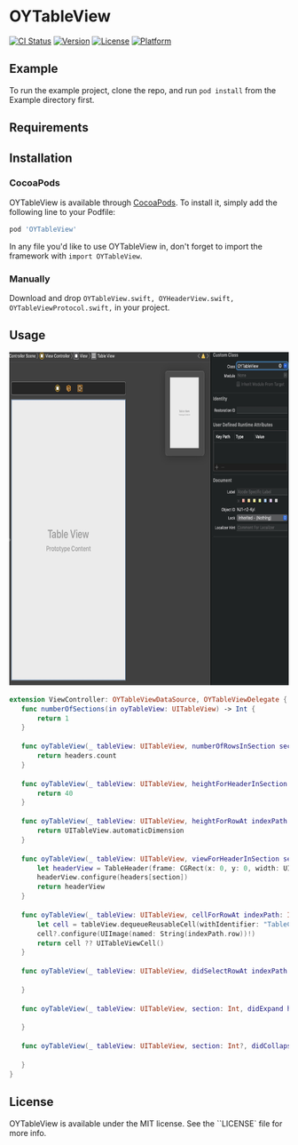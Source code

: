 # OYTableView

[![CI Status](https://img.shields.io/travis/yildirimosman@outlook.com/OYTableView.svg?style=flat)](https://travis-ci.org/yildirimosman@outlook.com/OYTableView)
[![Version](https://img.shields.io/cocoapods/v/OYTableView.svg?style=flat)](https://cocoapods.org/pods/OYTableView)
[![License](https://img.shields.io/cocoapods/l/OYTableView.svg?style=flat)](https://cocoapods.org/pods/OYTableView)
[![Platform](https://img.shields.io/cocoapods/p/OYTableView.svg?style=flat)](https://cocoapods.org/pods/OYTableView)

## Example

To run the example project, clone the repo, and run `pod install` from the Example directory first.

## Requirements

Installation
------------

### CocoaPods

OYTableView is available through [CocoaPods](https://cocoapods.org). To install
it, simply add the following line to your Podfile:

```ruby
pod 'OYTableView'
```

In any file you'd like to use OYTableView in, don't forget to
import the framework with `import OYTableView`.

### Manually
Download and drop `OYTableView.swift, OYHeaderView.swift, OYTableViewProtocol.swift,` in your project.

Usage
------------

<img src="OYTableView.png" width="696" height="600"/>

 ```swift
extension ViewController: OYTableViewDataSource, OYTableViewDelegate {
    func numberOfSections(in oyTableView: UITableView) -> Int {
        return 1
    }

    func oyTableView(_ tableView: UITableView, numberOfRowsInSection section: Int) -> Int {
        return headers.count
    }

    func oyTableView(_ tableView: UITableView, heightForHeaderInSection section: Int) -> CGFloat {
        return 40
    }

    func oyTableView(_ tableView: UITableView, heightForRowAt indexPath: IndexPath) -> CGFloat {
        return UITableView.automaticDimension
    }

    func oyTableView(_ tableView: UITableView, viewForHeaderInSection section: Int) -> UIView? {
        let headerView = TableHeader(frame: CGRect(x: 0, y: 0, width: UIScreen.main.bounds.width, height: 40))
        headerView.configure(headers[section])
        return headerView
    }

    func oyTableView(_ tableView: UITableView, cellForRowAt indexPath: IndexPath) -> UITableViewCell {
        let cell = tableView.dequeueReusableCell(withIdentifier: "TableCell", for: indexPath) as? TableCell
        cell?.configure(UIImage(named: String(indexPath.row))!)
        return cell ?? UITableViewCell()
    }

    func oyTableView(_ tableView: UITableView, didSelectRowAt indexPath: IndexPath) {

    }

    func oyTableView(_ tableView: UITableView, section: Int, didExpand header: OYHeaderView) {

    }

    func oyTableView(_ tableView: UITableView, section: Int?, didCollapse header: OYHeaderView) {

    }
}
```


## License

OYTableView is available under the MIT license. See the ``LICENSE` file for more info.
